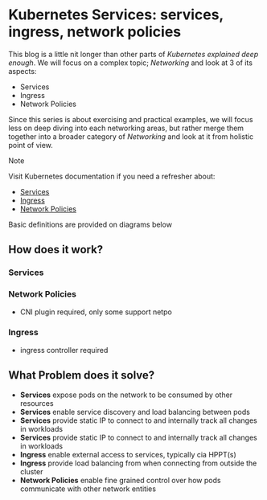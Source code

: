 # Kubernetes Services: services, ingress, network policies <!-- {docsify-ignore-all} -->

This blog is a little nit longer than other parts of *Kubernetes explained deep enough*. We will focus on a complex topic; *Networking* and look at 3 of its aspects:

- Services
- Ingress
- Network Policies

Since this series is about exercising and practical examples, we will focus less on deep diving into each networking areas, but rather merge them together into a broader category of *Networking* and look at it from holistic point of view.

> [!NOTE]
> Visit Kubernetes documentation if you need a refresher about:
>
> - [Services](https://kubernetes.io/docs/concepts/services-networking/service/)
> - [Ingress](https://kubernetes.io/docs/concepts/services-networking/ingress/)
> - [Network Policies](https://kubernetes.io/docs/concepts/services-networking/network-policies/)
>
> Basic definitions are provided on diagrams below

## How does it work?

### Services

### Network Policies

- CNI plugin required, only some support netpo

### Ingress

- ingress controller required

## What Problem does it solve?

- **Services** expose pods on the network to be consumed by other resources
- **Services** enable service discovery and load balancing between pods
- **Services** provide static IP to connect to and internally track all changes in workloads
- **Services** provide static IP to connect to and internally track all changes in workloads
- **Ingress** enable external access to services, typically cia HPPT(s)
- **Ingress** provide load balancing from when connecting from outside the cluster
- **Network Policies** enable fine grained control over how pods communicate with other network entities